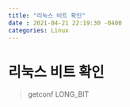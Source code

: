 ```yaml
---
title: "리눅스 비트 확인"
date : 2021-04-21 22:19:30 -0400
categories: Linux
---
```



# 리눅스 비트 확인


> getconf LONG_BIT 
